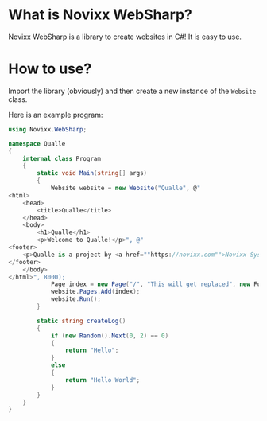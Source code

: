 # What is Novixx WebSharp?

Novixx WebSharp is a library to create websites in C#! It is easy to use.

# How to use?

Import the library (obviously) and then create a new instance of the `Website` class.

Here is an example program:

```cs
using Novixx.WebSharp;

namespace Qualle
{
    internal class Program
    {
        static void Main(string[] args)
        {
            Website website = new Website("Qualle", @"
<html>
    <head>
        <title>Qualle</title>
    </head>
    <body>
        <h1>Qualle</h1>
        <p>Welcome to Qualle!</p>", @"
<footer>
    <p>Qualle is a project by <a href=""https://novixx.com"">Novixx Systems</a>.</p>
</footer>
    </body>
</html>", 8000);
            Page index = new Page("/", "This will get replaced", new Func<string>(createLog), new Func<string>(createLog));
            website.Pages.Add(index);
            website.Run();
        }

        static string createLog()
        {
            if (new Random().Next(0, 2) == 0)
            {
                return "Hello";
            }
            else
            {
                return "Hello World";
            }
        }
    }
}
```
